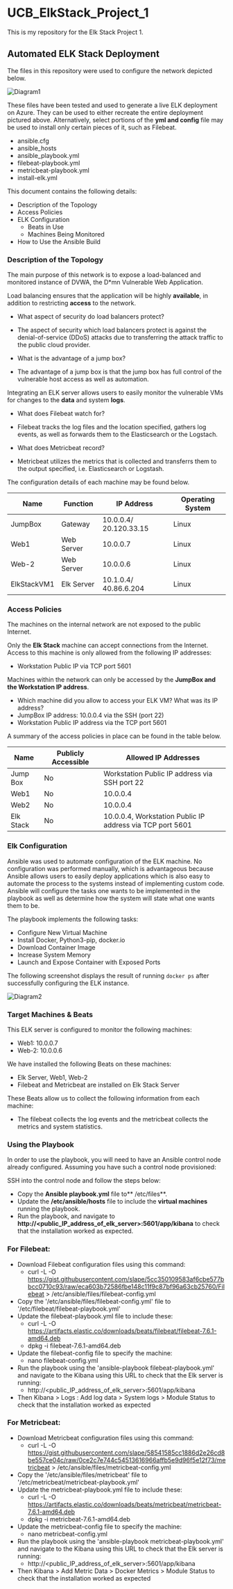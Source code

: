 # UCB_ElkStack_Project_1
This is my repository for the Elk Stack Project 1.

## Automated ELK Stack Deployment

The files in this repository were used to configure the network depicted below.

![Diagram1](https://github.com/maytineeapiwansri/UCB_ElkStack_Project_1/blob/main/Diagrams/HW_12_Cloud_Network_Diagram-Elk%20Stack%20Diagram.drawio.png)

These files have been tested and used to generate a live ELK deployment on Azure. They can be used to either recreate the entire deployment pictured above. Alternatively, select portions of the **yml and config** file may be used to install only certain pieces of it, such as Filebeat.

  - ansible.cfg
  - ansible_hosts
  - ansible_playbook.yml
  - filebeat-playbook.yml
  - metricbeat-playbook.yml
  - install-elk.yml

This document contains the following details:
- Description of the Topology
- Access Policies
- ELK Configuration
  - Beats in Use
  - Machines Being Monitored
- How to Use the Ansible Build


### Description of the Topology

The main purpose of this network is to expose a load-balanced and monitored instance of DVWA, the D*mn Vulnerable Web Application.

Load balancing ensures that the application will be highly **available**, in addition to restricting **access** to the network.

- What aspect of security do load balancers protect?
- The aspect of security which load balancers protect is against the denial-of-service (DDoS) attacks due to transferring the attack traffic to the public cloud provider. 

- What is the advantage of a jump box?
- The advantage of a jump box is that the jump box has full control of the vulnerable host access as well as automation.

Integrating an ELK server allows users to easily monitor the vulnerable VMs for changes to the **data** and system **logs**.
- What does Filebeat watch for?
- Filebeat tracks the log files and the location specified, gathers log events, as well as forwards them to the Elasticsearch or the Logstach.

- What does Metricbeat record?
- Metricbeat utilizes the metrics that is collected and transferrs them to the output specified, i.e. Elasticsearch or Logstash.

The configuration details of each machine may be found below.

| Name          | Function      | IP Address                | Operating System  |
|---------------|---------------|---------------------------|-------------------|
| JumpBox       | Gateway       | 10.0.0.4/ 20.120.33.15    | Linux             |
| Web1          | Web Server    | 10.0.0.7                  | Linux             |
| Web-2         | Web Server    | 10.0.0.6                  | Linux             |
| ElkStackVM1   | Elk Server    | 10.1.0.4/ 40.86.6.204     | Linux             |


### Access Policies

The machines on the internal network are not exposed to the public Internet. 

Only the **Elk Stack** machine can accept connections from the Internet. Access to this machine is only allowed from the following IP addresses:
- Workstation Public IP via TCP port 5601

Machines within the network can only be accessed by the **JumpBox and the Workstation IP address**.
- Which machine did you allow to access your ELK VM? What was its IP address?
- JumpBox IP address: 10.0.0.4 via the SSH (port 22)
- Workstation Public IP address via the TCP port 5601

A summary of the access policies in place can be found in the table below.

| Name      | Publicly Accessible | Allowed IP Addresses                                       |
|-----------|---------------------|------------------------------------------------------------|
| Jump Box  | No                  | Workstation Public IP address via SSH port 22              |
| Web1      | No                  | 10.0.0.4                                                   |
| Web2      | No                  | 10.0.0.4                                                   |
| Elk Stack | No                  | 10.0.0.4, Workstation Public IP address via TCP port 5601  |

### Elk Configuration

Ansible was used to automate configuration of the ELK machine. No configuration was performed manually, which is advantageous because Ansible allows users to easily deploy applications which is also easy to automate the process to the systems instead of implementing custom code. Ansible will configure the tasks one wants to be implemented in the playbook as well as determine how the system will state what one wants them to be.

The playbook implements the following tasks:
- Configure New Virtual Machine
- Install Docker, Python3-pip, docker.io
- Download Container Image
- Increase System Memory
- Launch and Expose Container with Exposed Ports

The following screenshot displays the result of running `docker ps` after successfully configuring the ELK instance.

![Diagram2](https://github.com/maytineeapiwansri/UCB_ElkStack_Project_1/blob/main/Diagrams/docker_ps.PNG)

### Target Machines & Beats
This ELK server is configured to monitor the following machines:
- Web1: 10.0.0.7
- Web-2: 10.0.0.6

We have installed the following Beats on these machines:
- Elk Server, Web1, Web-2
- Filebeat and Metricbeat are installed on Elk Stack Server

These Beats allow us to collect the following information from each machine:
- The filebeat collects the log events and the metricbeat collects the metrics and system statistics.

### Using the Playbook
In order to use the playbook, you will need to have an Ansible control node already configured. Assuming you have such a control node provisioned: 

SSH into the control node and follow the steps below:
- Copy the **Ansible playbook.yml** file to** /etc/files**.
- Update the **/etc/ansible/hosts** file to include the **virtual machines** running the playbook.
- Run the playbook, and navigate to **http://<public_IP_address_of_elk_server>:5601/app/kibana** to check that the installation worked as expected.

### **For Filebeat:**
- Download Filebeat configuration files using this command:
  - curl -L -O https://gist.githubusercontent.com/slape/5cc350109583af6cbe577bbcc0710c93/raw/eca603b72586fbe148c11f9c87bf96a63cb25760/Filebeat > /etc/ansible/files/filebeat-config.yml
- Copy the '/etc/ansible/files/filebeat-config.yml' file to '/etc/filebeat/filebeat-playbook.yml'
- Update the filebeat-playbook.yml file to include these:
  - curl -L -O https://artifacts.elastic.co/downloads/beats/filebeat/filebeat-7.6.1-amd64.deb
  - dpkg -i filebeat-7.6.1-amd64.deb
- Update the filebeat-config file to specify the machine:
  - nano filebeat-config.yml
- Run the playbook using the 'ansible-playbook filebeat-playbook.yml' and navigate to the Kibana using this URL to check that the Elk server is running:
  - http://<public_IP_address_of_elk_server>:5601/app/kibana
- Then Kibana > Logs : Add log data > System logs > Module Status to check that the installation worked as expected


### **For Metricbeat:**
- Download Metricbeat configuration files using this command:
  - curl -L -O https://gist.githubusercontent.com/slape/58541585cc1886d2e26cd8be557ce04c/raw/0ce2c7e744c54513616966affb5e9d96f5e12f73/metricbeat > /etc/ansible/files/metricbeat-config.yml
- Copy the '/etc/ansible/files/metricbeat' file to '/etc/metricbeat/metricbeat-playbook.yml'
- Update the metricbeat-playbook.yml file to include these:
  - curl -L -O https://artifacts.elastic.co/downloads/beats/metricbeat/metricbeat-7.6.1-amd64.deb
  - dpkg -i metricbeat-7.6.1-amd64.deb
- Update the metricbeat-config file to specify the machine:
  - nano metricbeat-config.yml
- Run the playbook using the 'ansible-playbook metricbeat-playbook.yml' and navigate to the Kibana using this URL to check that the Elk server is running:
  - http://<public_IP_address_of_elk_server>:5601/app/kibana
- Then Kibana > Add Metric Data > Docker Metrics > Module Status to check that the installation worked as expected
